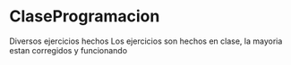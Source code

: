 # ClaseProgramacion
Diversos ejercicios hechos
Los ejercicios son hechos en clase, la mayoria estan corregidos y funcionando
